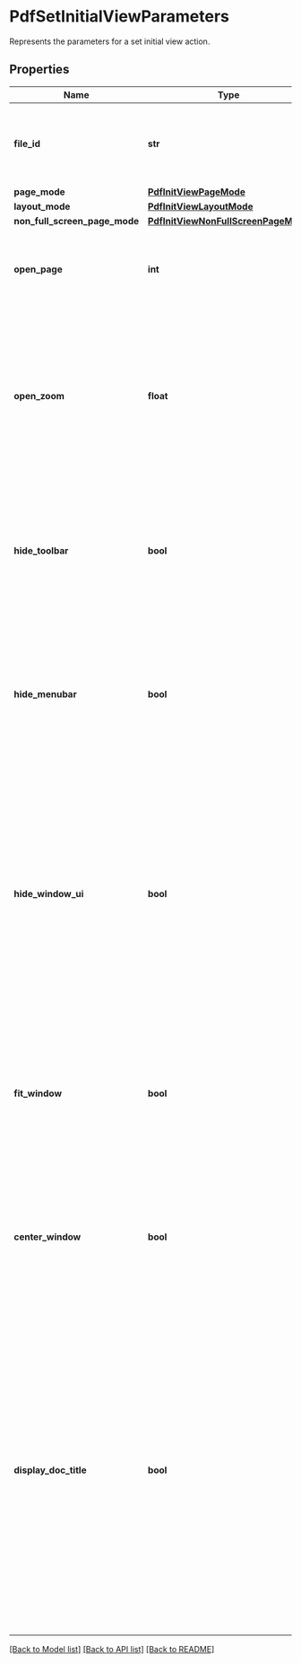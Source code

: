 # PdfSetInitialViewParameters

Represents the parameters for a set initial view action.
## Properties
Name | Type | Description | Notes
------------ | ------------- | ------------- | -------------
**file_id** | **str** | The identifier of the previously uploaded file to be processed. | 
**page_mode** | [**PdfInitViewPageMode**](PdfInitViewPageMode.md) |  | [optional] 
**layout_mode** | [**PdfInitViewLayoutMode**](PdfInitViewLayoutMode.md) |  | [optional] 
**non_full_screen_page_mode** | [**PdfInitViewNonFullScreenPageMode**](PdfInitViewNonFullScreenPageMode.md) |  | [optional] 
**open_page** | **int** | Specifies which page should be displayed when the document is opened. | [optional] [default to 1]
**open_zoom** | **float** | Specifies the default zoom factor to be used when the document is opened. Value of 1 to represent the 100% zoom, 2 means 200%, 0,5 means 50%, etc. | [optional] [default to 1]
**hide_toolbar** | **bool** | A flag specifying whether to hide the viewer application’s tool bars when the document is active. Default value: false. | [optional] [default to False]
**hide_menubar** | **bool** | (Optional) A flag specifying whether to hide the viewer application’s menu bar when the document is active. Default value: false. | [optional] [default to False]
**hide_window_ui** | **bool** | (Optional) A flag specifying whether to hide user interface elements in the document’s window (such as scroll bars and navigation controls),  leaving only the document’s contents displayed. Default value: false. | [optional] [default to False]
**fit_window** | **bool** | (Optional) A flag specifying whether to resize the document’s window to fit the size of the first displayed page. Default value: false. | [optional] [default to False]
**center_window** | **bool** | (Optional) A flag specifying whether to position the document’s window in the center of the screen. Default value: false. | [optional] [default to False]
**display_doc_title** | **bool** | (Optional; PDF 1.4) A flag specifying whether the window’s title bar should display the document title taken from the Title entry of the document information dictionary.  If false, the title bar should instead display the name of the PDF file containing the document. Default value: false. | [optional] [default to False]

[[Back to Model list]](../README.md#documentation-for-models) [[Back to API list]](../README.md#documentation-for-api-endpoints) [[Back to README]](../README.md)


